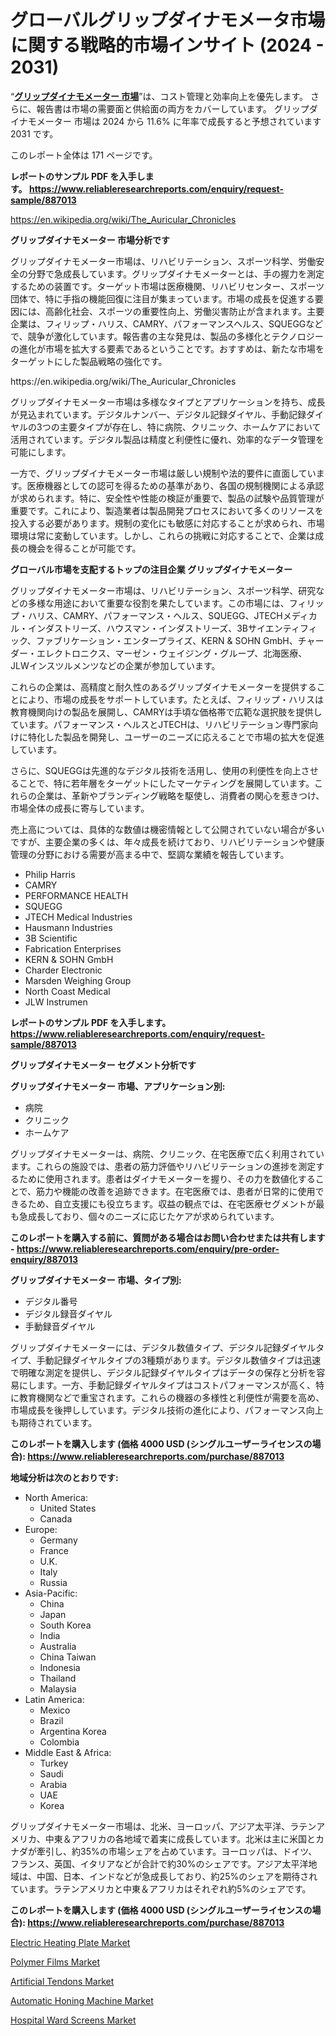 <p><h1>グローバルグリップダイナモメータ市場に関する戦略的市場インサイト (2024 - 2031)</h1></p><p>&ldquo;<strong><a href="https://www.reliableresearchreports.com/grip-dynamometers-r887013?utm_campaign=110&utm_medium=9&utm_source=Github&utm_content=ia&utm_term=22102024&utm_id=grip-dynamometers">グリップダイナモメーター 市場</a></strong>&rdquo;は、コスト管理と効率向上を優先します。 さらに、報告書は市場の需要面と供給面の両方をカバーしています。 グリップダイナモメーター 市場は 2024 から 11.6% に年率で成長すると予想されています2031 です。</p>
<p>このレポート全体は 171 ページです。</p>
<p><strong>レポートのサンプル PDF を入手します。&nbsp;<a href="https://www.reliableresearchreports.com/enquiry/request-sample/887013?utm_campaign=110&utm_medium=9&utm_source=Github&utm_content=ia&utm_term=22102024&utm_id=grip-dynamometers">https://www.reliableresearchreports.com/enquiry/request-sample/887013</a></strong></p>
<p><a href="https://en.wikipedia.org/wiki/The_Auricular_Chronicles?utm_campaign=110&utm_medium=9&utm_source=Github&utm_content=ia&utm_term=22102024&utm_id=grip-dynamometers">https://en.wikipedia.org/wiki/The_Auricular_Chronicles</a></p>
<p><strong>グリップダイナモメーター 市場分析です</strong></p>
<p><p>グリップダイナモメーター市場は、リハビリテーション、スポーツ科学、労働安全の分野で急成長しています。グリップダイナモメーターとは、手の握力を測定するための装置です。ターゲット市場は医療機関、リハビリセンター、スポーツ団体で、特に手指の機能回復に注目が集まっています。市場の成長を促進する要因には、高齢化社会、スポーツの重要性向上、労働災害防止が含まれます。主要企業は、フィリップ・ハリス、CAMRY、パフォーマンスヘルス、SQUEGGなどで、競争が激化しています。報告書の主な発見は、製品の多様化とテクノロジーの進化が市場を拡大する要素であるということです。おすすめは、新たな市場をターゲットにした製品戦略の強化です。</p></p>
<p>https://en.wikipedia.org/wiki/The_Auricular_Chronicles</p>
<p><p>グリップダイナモメーター市場は多様なタイプとアプリケーションを持ち、成長が見込まれています。デジタルナンバー、デジタル記録ダイヤル、手動記録ダイヤルの3つの主要タイプが存在し、特に病院、クリニック、ホームケアにおいて活用されています。デジタル製品は精度と利便性に優れ、効率的なデータ管理を可能にします。</p><p>一方で、グリップダイナモメーター市場は厳しい規制や法的要件に直面しています。医療機器としての認可を得るための基準があり、各国の規制機関による承認が求められます。特に、安全性や性能の検証が重要で、製品の試験や品質管理が重要です。これにより、製造業者は製品開発プロセスにおいて多くのリソースを投入する必要があります。規制の変化にも敏感に対応することが求められ、市場環境は常に変動しています。しかし、これらの挑戦に対応することで、企業は成長の機会を得ることが可能です。</p></p>
<p><strong>グローバル市場を支配するトップの注目企業 グリップダイナモメーター</strong></p>
<p><p>グリップダイナモメーター市場は、リハビリテーション、スポーツ科学、研究などの多様な用途において重要な役割を果たしています。この市場には、フィリップ・ハリス、CAMRY、パフォーマンス・ヘルス、SQUEGG、JTECHメディカル・インダストリーズ、ハウスマン・インダストリーズ、3Bサイエンティフィック、ファブリケーション・エンタープライズ、KERN & SOHN GmbH、チャーダー・エレクトロニクス、マーゼン・ウェイジング・グループ、北海医療、JLWインスツルメンツなどの企業が参加しています。</p><p>これらの企業は、高精度と耐久性のあるグリップダイナモメーターを提供することにより、市場の成長をサポートしています。たとえば、フィリップ・ハリスは教育機関向けの製品を展開し、CAMRYは手頃な価格帯で広範な選択肢を提供しています。パフォーマンス・ヘルスとJTECHは、リハビリテーション専門家向けに特化した製品を開発し、ユーザーのニーズに応えることで市場の拡大を促進しています。</p><p>さらに、SQUEGGは先進的なデジタル技術を活用し、使用の利便性を向上させることで、特に若年層をターゲットにしたマーケティングを展開しています。これらの企業は、革新やブランディング戦略を駆使し、消費者の関心を惹きつけ、市場全体の成長に寄与しています。</p><p>売上高については、具体的な数値は機密情報として公開されていない場合が多いですが、主要企業の多くは、年々成長を続けており、リハビリテーションや健康管理の分野における需要が高まる中で、堅調な業績を報告しています。</p></p>
<p><ul><li>Philip Harris</li><li>CAMRY</li><li>PERFORMANCE HEALTH</li><li>SQUEGG</li><li>JTECH Medical Industries</li><li>Hausmann Industries</li><li>3B Scientific</li><li>Fabrication Enterprises</li><li>KERN & SOHN GmbH</li><li>Charder Electronic</li><li>Marsden Weighing Group</li><li>North Coast Medical</li><li>JLW Instrumen</li></ul></p>
<p><strong>レポートのサンプル PDF を入手します。 <a href="https://www.reliableresearchreports.com/enquiry/request-sample/887013?utm_campaign=110&utm_medium=9&utm_source=Github&utm_content=ia&utm_term=22102024&utm_id=grip-dynamometers">https://www.reliableresearchreports.com/enquiry/request-sample/887013</a></strong></p>
<p><strong>グリップダイナモメーター セグメント分析です</strong></p>
<p><strong>グリップダイナモメーター 市場、アプリケーション別:</strong></p>
<p><ul><li>病院</li><li>クリニック</li><li>ホームケア</li></ul></p>
<p><p>グリップダイナモメーターは、病院、クリニック、在宅医療で広く利用されています。これらの施設では、患者の筋力評価やリハビリテーションの進捗を測定するために使用されます。患者はダイナモメーターを握り、その力を数値化することで、筋力や機能の改善を追跡できます。在宅医療では、患者が日常的に使用できるため、自立支援にも役立ちます。収益の観点では、在宅医療セグメントが最も急成長しており、個々のニーズに応じたケアが求められています。</p></p>
<p><strong>このレポートを購入する前に、質問がある場合はお問い合わせまたは共有します - <a href="https://www.reliableresearchreports.com/enquiry/pre-order-enquiry/887013?utm_campaign=110&utm_medium=9&utm_source=Github&utm_content=ia&utm_term=22102024&utm_id=grip-dynamometers">https://www.reliableresearchreports.com/enquiry/pre-order-enquiry/887013</a></strong></p>
<p><strong>グリップダイナモメーター 市場、タイプ別:</strong></p>
<p><ul><li>デジタル番号</li><li>デジタル録音ダイヤル</li><li>手動録音ダイヤル</li></ul></p>
<p><p>グリップダイナモメーターには、デジタル数値タイプ、デジタル記録ダイヤルタイプ、手動記録ダイヤルタイプの3種類があります。デジタル数値タイプは迅速で明確な測定を提供し、デジタル記録ダイヤルタイプはデータの保存と分析を容易にします。一方、手動記録ダイヤルタイプはコストパフォーマンスが高く、特に教育機関などで重宝されます。これらの機器の多様性と利便性が需要を高め、市場成長を後押ししています。デジタル技術の進化により、パフォーマンス向上も期待されています。</p></p>
<p><strong>このレポートを購入します (価格 4000 USD (シングルユーザーライセンスの場合): <a href="https://www.reliableresearchreports.com/purchase/887013?utm_campaign=110&utm_medium=9&utm_source=Github&utm_content=ia&utm_term=22102024&utm_id=grip-dynamometers">https://www.reliableresearchreports.com/purchase/887013</a></strong></p>
<p><strong>地域分析は次のとおりです:</strong></p>
<p><ul>
    <li>
        North America:
        <ul>
            <li>United States</li>
            <li>Canada</li>
        </ul>
    </li>
    <li>
        Europe:
        <ul>
            <li>Germany</li>
            <li>France</li>
            <li>U.K.</li>
            <li>Italy</li>
            <li>Russia</li>
        </ul>
    </li>
    <li>
        Asia-Pacific:
        <ul>
            <li>China</li>
            <li>Japan</li>
            <li>South Korea</li>
            <li>India</li>
            <li>Australia</li>
            <li>China Taiwan</li>
            <li>Indonesia</li>
            <li>Thailand</li>
            <li>Malaysia</li>
        </ul>
    </li>
    <li>
        Latin America:
        <ul>
            <li>Mexico</li>
            <li>Brazil</li>
            <li>Argentina Korea</li>
            <li>Colombia</li>
        </ul>
    </li>
    <li>
        Middle East & Africa:
        <ul>
            <li>Turkey</li>
            <li>Saudi</li>
            <li>Arabia</li>
            <li>UAE</li>
            <li>Korea</li>
        </ul>
    </li>
    </ul></p>
<p><p>グリップダイナモメーター市場は、北米、ヨーロッパ、アジア太平洋、ラテンアメリカ、中東＆アフリカの各地域で着実に成長しています。北米は主に米国とカナダが牽引し、約35%の市場シェアを占めています。ヨーロッパは、ドイツ、フランス、英国、イタリアなどが合計で約30%のシェアです。アジア太平洋地域は、中国、日本、インドなどが急成長しており、約25%のシェアを期待されています。ラテンアメリカと中東＆アフリカはそれぞれ約5%のシェアです。</p></p>
<p><strong>このレポートを購入します (価格 4000 USD (シングルユーザーライセンスの場合): <a href="https://www.reliableresearchreports.com/purchase/887013?utm_campaign=110&utm_medium=9&utm_source=Github&utm_content=ia&utm_term=22102024&utm_id=grip-dynamometers">https://www.reliableresearchreports.com/purchase/887013</a></strong></p>
<p><p><a href="https://issuu.com/reportprime-2/docs/electric-heating-plate-market-size-_7e358115c58cae?utm_campaign=110&utm_medium=9&utm_source=Github&utm_content=ia&utm_term=22102024&utm_id=grip-dynamometers">Electric Heating Plate Market</a></p><p><a href="https://github.com/HeatherFernandez476/Market-Research-Report-List-1/blob/main/polymer-films-market.md?utm_campaign=110&utm_medium=9&utm_source=Github&utm_content=ia&utm_term=22102024&utm_id=grip-dynamometers">Polymer Films Market</a></p><p><a href="https://www.linkedin.com/pulse/consumer-behavior-shifts-artificial-tendons-market-demand-analysis-j8oxc?utm_campaign=110&utm_medium=9&utm_source=Github&utm_content=ia&utm_term=22102024&utm_id=grip-dynamometers">Artificial Tendons Market</a></p><p><a href="https://issuu.com/reportprime-2/docs/automatic-honing-machine-market-siz_925ba9d8ddb2e4?utm_campaign=110&utm_medium=9&utm_source=Github&utm_content=ia&utm_term=22102024&utm_id=grip-dynamometers">Automatic Honing Machine Market</a></p><p><a href="https://www.linkedin.com/pulse/hospital-ward-screens-market-size-status-forecast-2024-2031-rezarch-fgmmc?utm_campaign=110&utm_medium=9&utm_source=Github&utm_content=ia&utm_term=22102024&utm_id=grip-dynamometers">Hospital Ward Screens Market</a></p></p>